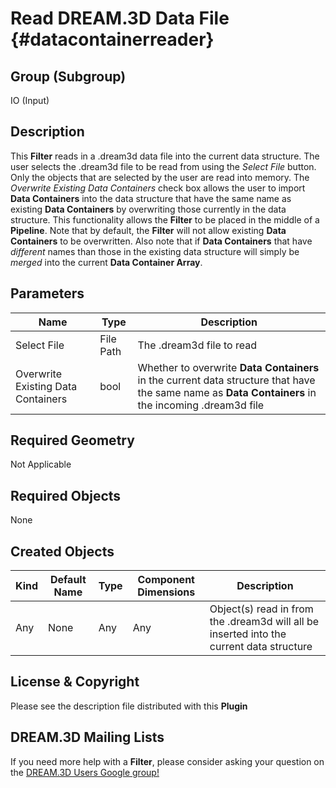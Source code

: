Read DREAM.3D Data File {#datacontainerreader}
=============

## Group (Subgroup) ##
IO (Input)

## Description ##
This **Filter** reads in a .dream3d data file into the current data structure. The user selects the .dream3d file to be read from using the _Select File_ button. Only the objects that are selected by the user are read into memory. The _Overwrite Existing Data Containers_ check box allows the user to import **Data Containers** into the data structure that have the same name as existing **Data Containers** by overwriting those currently in the data structure. This functionality allows the **Filter** to be placed in the middle of a **Pipeline**. Note that by default, the **Filter** will not allow existing **Data Containers** to be overwritten. Also note that if **Data Containers** that have _different_ names than those in the existing data structure will simply be _merged_ into the current **Data Container Array**.


## Parameters ##

| Name | Type | Description |
|------|------|--------------|
| Select File | File Path | The .dream3d file to read |
| Overwrite Existing Data Containers | bool | Whether to overwrite **Data Containers** in the current data structure that have the same name as **Data Containers** in the incoming .dream3d file |

## Required Geometry ##
Not Applicable

## Required Objects ##
None

## Created Objects ##
| Kind | Default Name | Type | Component Dimensions | Description |
|------|--------------|-------------|---------|-----|
| Any | None | Any | Any | Object(s) read in from the .dream3d will all be inserted into the current data structure |



## License & Copyright ##

Please see the description file distributed with this **Plugin**

## DREAM.3D Mailing Lists ##

If you need more help with a **Filter**, please consider asking your question on the [DREAM.3D Users Google group!](https://groups.google.com/forum/?hl=en#!forum/dream3d-users)


